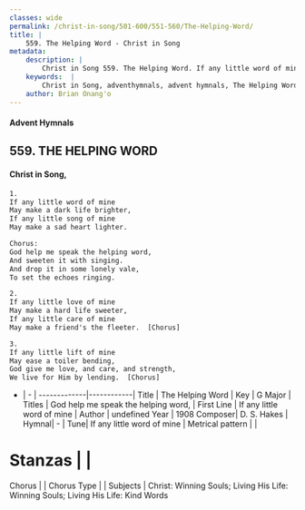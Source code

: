```yaml
---
classes: wide
permalink: /christ-in-song/501-600/551-560/The-Helping-Word/
title: |
    559. The Helping Word - Christ in Song
metadata:
    description: |
        Christ in Song 559. The Helping Word. If any little word of mine May make a dark life brighter, If any little song of mine May make a sad heart lighter. Chorus: God help me speak the helping word, And sweeten it with singing. And drop it in some lonely vale,  To set the echoes ringing.
    keywords:  |
        Christ in Song, adventhymnals, advent hymnals, The Helping Word, If any little word of mine. God help me speak the helping word,
    author: Brian Onang'o
---
```


#### Advent Hymnals
## 559. THE HELPING WORD
####  Christ in Song,

```txt
1.
If any little word of mine
May make a dark life brighter,
If any little song of mine
May make a sad heart lighter.

Chorus:
God help me speak the helping word,
And sweeten it with singing.
And drop it in some lonely vale, 
To set the echoes ringing.

2.
If any little love of mine
May make a hard life sweeter,
If any little care of mine
May make a friend's the fleeter.  [Chorus]

3.
If any little lift of mine
May ease a toiler bending,
God give me love, and care, and strength,
We live for Him by lending.  [Chorus]

```

- |   -  |
-------------|------------|
Title | The Helping Word |
Key | G Major |
Titles | God help me speak the helping word, |
First Line | If any little word of mine |
Author | undefined
Year | 1908
Composer| D. S. Hakes |
Hymnal|  - |
Tune| If any little word of mine |
Metrical pattern | |
# Stanzas |  |
Chorus |  |
Chorus Type |  |
Subjects | Christ: Winning Souls; Living His Life: Winning Souls; Living His Life: Kind Words<span id='more_topics' style='display:none'>; Special Selections: Solos |
Texts | Galatians 6:2 |
Print Texts | 
Scripture Song |  |
    
